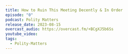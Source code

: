 ```yaml
---
title: How to Ruin This Meeting Decently & In Order
episode: "0"
podcast: Polity Matters
release_date: 2023-08-15
overcast_audio: https://overcast.fm/+BCgXJ5b6Ss
youtube_video: 
tags:
  - Polity-Matters
---
```


